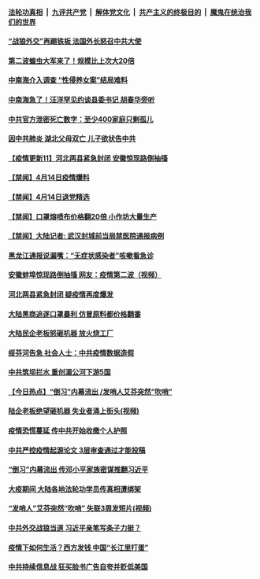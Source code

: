 ####  [法轮功真相](../../../../basic/blob/master/README.md?t=04151330) &nbsp;|&nbsp; [九评共产党](../../../../9ping.md/blob/master/README.md?t=04151330) &nbsp;|&nbsp; [解体党文化](../../../../jtdwh.md/blob/master/README.md?t=04151330)  &nbsp;|&nbsp; [共产主义的终极目的](../../../../gczydzjmd.md/blob/master/README.md?t=04151330) &nbsp;|&nbsp; [魔鬼在统治我们的世界](../../../../mgztzwmdsj.md/blob/master/README.md?t=04151330) 

#### [“战狼外交”再踢铁板 法国外长怒召中共大使](../pages/prog204/a102823492.md?t=04151330) 

#### [第二波蝗虫大军来了！规模比上次大20倍](../pages/prog204/a102823455.md?t=04151330) 

#### [中南海介入调查 “性侵养女案”结局难料](../pages/prog204/a102823454.md?t=04151330) 

#### [中南海急了！汪洋罕见约谈县委书记 胡春华旁听](../pages/prog204/a102823433.md?t=04151330) 

#### [中共官方泄密死亡数字：至少400家庭只剩孤儿](../pages/prog204/a102823202.md?t=04151330) 

#### [因中共肺炎 湖北父母双亡 儿子欲状告中共](../pages/prog204/a102823397.md?t=04151330) 

#### [【疫情更新11】河北两县紧急封闭 安徽惊现路倒抽搐](../pages/prog204/a102821787.md?t=04151330) 


#### [【禁闻】4月14日疫情爆料](../pages/prog204/a102823291.md?t=04151330) 

#### [【禁闻】4月14日退党精选](../pages/prog204/a102823287.md?t=04151330) 

#### [【禁闻】口罩熔喷布价格翻20倍 小作坊大量生产](../pages/prog204/a102823266.md?t=04151330) 

#### [【禁闻】大陆记者: 武汉封城前当局禁医院通报病例](../pages/prog204/a102823257.md?t=04151330) 

#### [黑龙江通报说漏嘴：“无症状感染者”咳嗽看急诊](../pages/prog204/a102823126.md?t=04151330) 

#### [安徽蚌埠惊现路倒抽搐 网友：疫情第二波（视频）](../pages/prog204/a102823217.md?t=04151330) 

#### [河北两县紧急封闭 疑疫情再度爆发](../pages/prog204/a102823200.md?t=04151330) 

#### [大陆黑商追逐口罩暴利 仿冒原料都价格翻番](../pages/prog204/a102823140.md?t=04151330) 

#### [大陆民企老板怒砸机器 放火烧工厂](../pages/prog204/a102822945.md?t=04151330) 

#### [绥芬河告急 社会人士：中共疫情数据造假](../pages/prog204/a102822941.md?t=04151330) 

#### [中共筑坝拦水 重创湄公河下游5国](../pages/prog204/a102822938.md?t=04151330) 

#### [【今日热点】“倒习”内幕流出 /发哨人艾芬突然“吹哨”](../pages/prog204/a102822850.md?t=04151330) 

#### [陆企老板绝望砸机器 失业者涌上街头(视频)](../pages/prog204/a102822908.md?t=04151330) 

#### [疫情恐慌蔓延 传中共开始收缴个人护照](../pages/prog204/a102822873.md?t=04151330) 

#### [中共严控疫情起源论文 3层审查通过才能投稿](../pages/prog204/a102822783.md?t=04151330) 

#### [“倒习”内幕流出 传邓小平家族密谋推翻习近平](../pages/prog204/a102822757.md?t=04151330) 

#### [大疫期间 大陆各地法轮功学员传真相遭绑架](../pages/prog204/a102822750.md?t=04151330) 

#### [“发哨人”艾芬突然“吹哨” 失联3周发短片(视频)](../pages/prog204/a102822696.md?t=04151330) 

#### [中共外交战狼当道 习近平亲笔写条子力挺？](../pages/prog204/a102822659.md?t=04151330) 

#### [疫情下如何生活？西方发钱 中国“长江里打蛋”](../pages/prog204/a102822657.md?t=04151330) 

#### [中共持续信息战 狂买脸书广告自夸并贬低美国](../pages/prog204/a102822382.md?t=04151330) 

